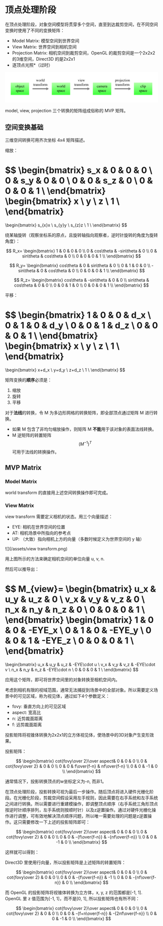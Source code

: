 # 顶点处理阶段
在顶点处理阶段，对象空间模型将贯穿多个空间，直至到达裁剪空间，在不同空间变换时使用了不同的变换矩阵：

* Model Matrix: 模型空间到世界空间
* View Matrix: 世界空间到相机空间
* Projection Matrix: 相机空间到裁剪空间，OpenGL 的裁剪空间是一个2x2x2的3维空间，Direct3D 的是2x2x1
* 逐顶点光照*（过时）

![transform](/assets/transform.png)

model, view, projection 三个转换的矩阵组成俗称的 MVP 矩阵。

## 空间变换基础
三维空间转换可用齐次坐标 4x4 矩阵描述。

缩放：

$$
\begin{bmatrix}
s_x & 0 & 0 & 0 \\
0 & s_y & 0 & 0 \\
0 & 0 & s_z & 0 \\
0 & 0 & 0 & 1 \\
\end{bmatrix}
\begin{bmatrix}
x \\
y \\
z \\
1 \\
\end{bmatrix}
=
\begin{bmatrix}
s_{x}x \\
s_{y}y \\
s_{z}z \\
1 \\
\end{bmatrix}
$$

绕某轴旋转（观察坐标系的原点，且旋转轴指向观察者，逆时针旋转的角度为旋转角度）：

$$
R_x=
\begin{bmatrix}
1 & 0 & 0 & 0 \\
0 & cos\theta & -sin\theta & 0 \\
0 & sin\theta & cos\theta & 0 \\
0 & 0 & 0 & 1 \\
\end{bmatrix}
$$

$$
R_y=
\begin{bmatrix}
cos\theta & 0 & sin\theta & 0 \\
0 & 1 & 0 & 0 \\
-sin\theta & 0 & cos\theta & 0 \\
0 & 0 & 0 & 1 \\
\end{bmatrix}
$$

$$
R_z=
\begin{bmatrix}
cos\theta & -sin\theta & 0 & 0 \\
sin\theta & cos\theta & 0 & 0 \\
0 & 0 & 1 & 0 \\
0 & 0 & 0 & 1 \\
\end{bmatrix}
$$

平移：

$$
\begin{bmatrix}
1 & 0 & 0 & d_x \\
0 & 1 & 0 & d_y \\
0 & 0 & 1 & d_z \\
0 & 0 & 0 & 1 \\
\end{bmatrix}
\begin{bmatrix}
x \\
y \\
z \\
1 \\
\end{bmatrix}
=
\begin{bmatrix}
x+d_x \\
y+d_y \\
z+d_z \\
1 \\
\end{bmatrix}
$$

矩阵变换的**顺序**必须是：

1. 缩放
2. 旋转
3. 平移

对于**法线**的转换，令 M 为多边形网格的转换矩阵，即全部顶点通过矩阵 M 进行转换。

* 如果 M 包含了非均匀缩放操作，则矩阵 M **不能**用于该对象的表面法线转换。
* M 逆矩阵的转置矩阵 $$(M^{-1})^T$$ 可用于法线的转换操作。

## MVP Matrix
### Model Matrix
world transform 的直接用上述空间转换操作即可完成。

### View Matrix
view transform 需要定义相机的状态。用三个向量描述：

* EYE: 相机在世界空间的位置
* AT: 相机场景中所指向的参考点
* UP: （大致）指向相机上方的向量（多数时候定义为世界空间的 y 轴）

![](/assets/view transform.png)

用上图所示的方法来确定相机空间的单位向量 u, v, n.

然后可以推导出：

$$
M_{view}=
\begin{bmatrix}
u_x & u_y & u_z & 0 \\
v_x & v_y & v_z & 0 \\
n_x & n_y & n_z & 0 \\
0 & 0 & 0 & 1 \\
\end{bmatrix}
\begin{bmatrix}
1 & 0 & 0 & -EYE_x \\
0 & 1 & 0 & -EYE_y \\
0 & 0 & 1 & -EYE_z \\
0 & 0 & 0 & 1 \\
\end{bmatrix}
=
\begin{bmatrix}
u_x & u_y & u_z & -EYE\cdot u \\
v_x & v_y & v_z & -EYE\cdot v \\
n_x & n_y & n_z & -EYE\cdot n \\
0 & 0 & 0 & 1 \\
\end{bmatrix}
$$


应用这个矩阵，即可将世界空间里的对象转换至相机空间内。

考虑到相机有限的视域范围，通常无法捕捉到场景中的全部对象。所以需要定义场景中的可见区域，称为视见体，通过如下4个参数定义：

* fovy: 垂直方向上的可见区域
* aspect: 宽高比
* n: 近剪裁面距离
* f: 远剪裁面距离

投影矩阵将视锥体转换为2x2x1的立方体视见体，使场景中的3D对象产生变形效果。

投影矩阵：


$$
\begin{bmatrix}
cot{fovy\over 2}\over aspect& 0 & 0 & 0 \\
0 & cot{fovy\over 2} & 0 & 0 \\
0 & 0 & f\over{f-n} & nf\over{f-n} \\
0 & 0 & -1 & 0 \\
\end{bmatrix}
$$


通常情况下，投影转换顶点的w坐标定义为-n, 而非1。

在顶点处理阶段，投影转换可视为最后一步操作。随后顶点将进入硬件光栅化阶段。在光栅化阶段，剪裁空间假设采用左手规则，因此需要在右手系统和左手系统之间进行转换。所以需要进行重建模操作，即调整顶点顺序（右手系统三角形顶点按逆时针顺序排列，左手系统则按顺时针）以及z逆置操作。通过对硬件光栅化操作进行调整，可有效地解决顶点顺序问题，所以唯一需要处理的问题是z逆置操作。这只需要修改一下上述的投影矩阵即可：


$$
\begin{bmatrix}
cot{fovy\over 2}\over aspect& 0 & 0 & 0 \\
0 & cot{fovy\over 2} & 0 & 0 \\
0 & 0 & -{f\over{f-n}} & -{nf\over{f-n}} \\
0 & 0 & -1 & 0 \\
\end{bmatrix}
$$


这样就可以得到：

Direct3D 里使用行向量，所以投影矩阵是上述矩阵的转置矩阵：


$$
\begin{bmatrix}
cot{fovy\over 2}\over aspect& 0 & 0 & 0 \\
0 & cot{fovy\over 2} & 0 & 0 \\
0 & 0 & -{f\over{f-n}} & -1 \\
0 & 0 & -{nf\over{f-n}} & 0 \\
\end{bmatrix}
$$


而 OpenGL 的投影矩阵将视锥体转换为立方体，x, y, z 的范围都是\[-1, 1\]. OpenGL 里 z 值范围为\[-1, 1\]，而不是\[0, 1\], 所以投影矩阵也有所不同：


$$
\begin{bmatrix}
cot{fovy\over 2}\over aspect& 0 & 0 & 0 \\
0 & cot{fovy\over 2} & 0 & 0 \\
0 & 0 & -{f+n\over{f-n}} & -{2nf\over{f-n}} \\
0 & 0 & -1 & 0 \\
\end{bmatrix}
$$


